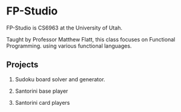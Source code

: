 # FP-Studio

FP-Studio is CS6963 at the University of Utah. 

Taught by Professor Matthew Flatt, this class focuses on Functional Programming.
using various functional languages.

## Projects

1. Sudoku board solver and generator.

2. Santorini base player

3. Santorini card players

